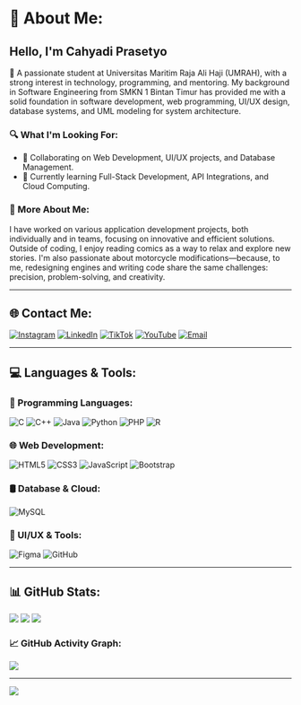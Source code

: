 # 💫 About Me:

## Hello, I'm Cahyadi Prasetyo

👋 A passionate student at Universitas Maritim Raja Ali Haji (UMRAH), with a strong interest in technology, programming, and mentoring. My background in Software Engineering from SMKN 1 Bintan Timur has provided me with a solid foundation in software development, web programming, UI/UX design, database systems, and UML modeling for system architecture.

### 🔍 What I'm Looking For:
- 👯 Collaborating on Web Development, UI/UX projects, and Database Management.
- 🌱 Currently learning Full-Stack Development, API Integrations, and Cloud Computing.

### 💬 More About Me:
I have worked on various application development projects, both individually and in teams, focusing on innovative and efficient solutions. Outside of coding, I enjoy reading comics as a way to relax and explore new stories. I'm also passionate about motorcycle modifications—because, to me, redesigning engines and writing code share the same challenges: precision, problem-solving, and creativity.

---

## 🌐 Contact Me:
[![Instagram](https://img.shields.io/badge/Instagram-%23E4405F.svg?logo=Instagram&logoColor=white)](https://instagram.com/cahyadi_p24) 
[![LinkedIn](https://img.shields.io/badge/LinkedIn-%230077B5.svg?logo=linkedin&logoColor=white)](https://linkedin.com/in/CahyadiPrasetyo) 
[![TikTok](https://img.shields.io/badge/TikTok-%23000000.svg?logo=TikTok&logoColor=white)](https://tiktok.com/@ChdPrstyo) 
[![YouTube](https://img.shields.io/badge/YouTube-%23FF0000.svg?logo=YouTube&logoColor=white)](https://youtube.com/@Chdprasetyo) 
[![Email](https://img.shields.io/badge/Email-D14836?logo=gmail&logoColor=white)](mailto:chdprasetyo@gmail.com)

---

## 💻 Languages & Tools:

### 🚀 Programming Languages:
![C](https://img.shields.io/badge/c-%2300599C.svg?style=plastic&logo=c&logoColor=white) 
![C++](https://img.shields.io/badge/c++-%2300599C.svg?style=plastic&logo=c%2B%2B&logoColor=white) 
![Java](https://img.shields.io/badge/java-%23ED8B00.svg?style=plastic&logo=openjdk&logoColor=white) 
![Python](https://img.shields.io/badge/python-3670A0?style=plastic&logo=python&logoColor=ffdd54) 
![PHP](https://img.shields.io/badge/php-%23777BB4.svg?style=plastic&logo=php&logoColor=white) 
![R](https://img.shields.io/badge/r-%23276DC3.svg?style=plastic&logo=r&logoColor=white)

### 🌐 Web Development:
![HTML5](https://img.shields.io/badge/html5-%23E34F26.svg?style=plastic&logo=html5&logoColor=white) 
![CSS3](https://img.shields.io/badge/css3-%231572B6.svg?style=plastic&logo=css3&logoColor=white) 
![JavaScript](https://img.shields.io/badge/javascript-%23323330.svg?style=plastic&logo=javascript&logoColor=%23F7DF1E) 
![Bootstrap](https://img.shields.io/badge/bootstrap-%238511FA.svg?style=plastic&logo=bootstrap&logoColor=white)

### 🛢️ Database & Cloud:
![MySQL](https://img.shields.io/badge/mysql-4479A1.svg?style=plastic&logo=mysql&logoColor=white)

### 🎨 UI/UX & Tools:
![Figma](https://img.shields.io/badge/figma-%23F24E1E.svg?style=plastic&logo=figma&logoColor=white)
![GitHub](https://img.shields.io/badge/github-%23121011.svg?style=plastic&logo=github&logoColor=white)

---

## 📊 GitHub Stats:

![](https://github-readme-stats.vercel.app/api?username=cahyadi240105&theme=highcontrast&hide_border=true&include_all_commits=true&count_private=false)
![](https://nirzak-streak-stats.vercel.app/?user=cahyadi240105&theme=highcontrast&hide_border=true)
![](https://github-readme-stats.vercel.app/api/top-langs/?username=cahyadi240105&theme=highcontrast&hide_border=true&include_all_commits=true&count_private=false&layout=compact)

### 📈 GitHub Activity Graph:
![](https://github-readme-activity-graph.vercel.app/graph?username=cahyadi240105&theme=react-dark&hide_border=true)

---
[![](https://visitcount.itsvg.in/api?id=cahyadi240105&icon=0&color=0)](https://visitcount.itsvg.in)

<!-- Proudly created with GPRM ( https://gprm.itsvg.in ) -->
```

